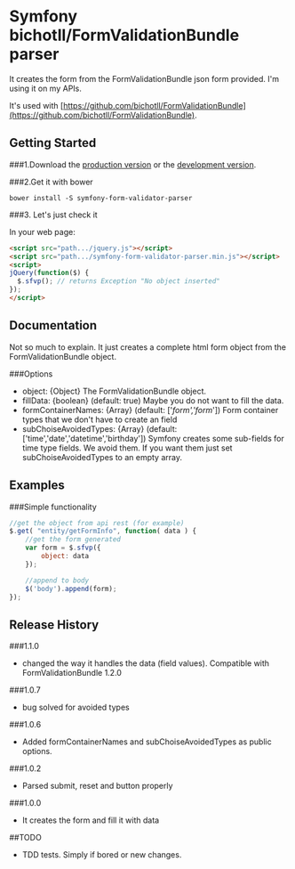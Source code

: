 # Symfony bichotll/FormValidationBundle parser

It creates the form from the FormValidationBundle json form provided. I'm using it on my APIs.

It's used with [https://github.com/bichotll/FormValidationBundle](https://github.com/bichotll/FormValidationBundle).


## Getting Started

###1.Download the [production version][min] or the [development version][max].

[min]: https://raw.github.com/bichotll/jquery-symfony-form-validator-parser/master/dist/jquery.symfony-form-validator-parser.min.js
[max]: https://raw.github.com/bichotll/jquery-symfony-form-validator-parser/master/dist/jquery.symfony-form-validator-parser.js

###2.Get it with bower
```shell
bower install -S symfony-form-validator-parser
```

###3. Let's just check it

In your web page:

```html
<script src="path.../jquery.js"></script>
<script src="path.../symfony-form-validator-parser.min.js"></script>
<script>
jQuery(function($) {
  $.sfvp(); // returns Exception "No object inserted"
});
</script>
```


## Documentation

Not so much to explain. It just creates a complete html form object from the FormValidationBundle object.

###Options

 - object: {Object} The FormValidationBundle object.
 - fillData: {boolean} (default: true) Maybe you do not want to fill the data.
 - formContainerNames: {Array} (default: ['_form','form_']) Form container types that we don't have to create an field
 - subChoiseAvoidedTypes: {Array} (default: ['time','date','datetime','birthday']) Symfony creates some sub-fields for time type fields. We avoid them. If you want them just set subChoiseAvoidedTypes to an empty array.


## Examples

###Simple functionality

```js
//get the object from api rest (for example)
$.get( "entity/getFormInfo", function( data ) {
    //get the form generated
    var form = $.sfvp({
        object: data
    });

    //append to body
    $('body').append(form);
});
```


## Release History

###1.1.0
 - changed the way it handles the data (field values). Compatible with FormValidationBundle 1.2.0

###1.0.7 
 - bug solved for avoided types

###1.0.6
 - Added formContainerNames and subChoiseAvoidedTypes as public options.

###1.0.2
 - Parsed submit, reset and button properly

###1.0.0 
 - It creates the form and fill it with data


##TODO
 - TDD tests. Simply if bored or new changes.
